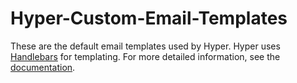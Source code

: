# Hyper-Custom-Email-Templates
These are the default email templates used by Hyper. Hyper uses [Handlebars](https://handlebarsjs.com) for templating. For more detailed information, see the [documentation](https://docs.hyper.co/docs/custom-emails).
